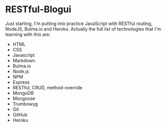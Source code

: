 # RESTful-Blogui
Just starting, I'm putting into practice JavaScript with RESTful routing, NodeJS, Bulma.io and Heroku.
Actually the full list of technologies that I'm learning with this are:
- HTML
- CSS
- Javascript
- Markdown
- Bulma.io
- Node.js
- NPM
- Express
- RESTful, CRUD, method-override
- MongoDB
- Mongoose
- Trumbowyg
- Git
- GitHub
- Heroku
